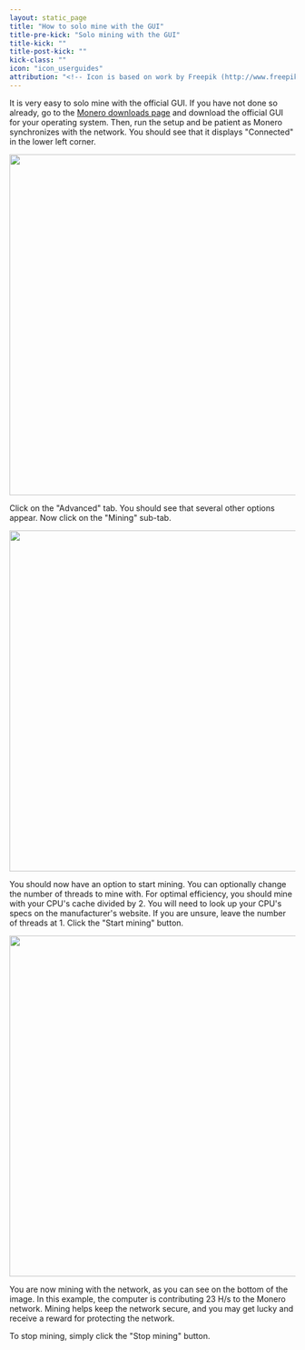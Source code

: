 ```yaml
---
layout: static_page
title: "How to solo mine with the GUI"
title-pre-kick: "Solo mining with the GUI"
title-kick: ""
title-post-kick: ""
kick-class: ""
icon: "icon_userguides"
attribution: "<!-- Icon is based on work by Freepik (http://www.freepik.com) and is licensed under Creative Commons BY 3.0 -->"
---
```


It is very easy to solo mine with the official GUI. If you have not done so already, go to the <a href="/downloads/">Monero downloads page</a> and download the official GUI for your operating system. Then, run the setup and be patient as Monero synchronizes with the network. You should see that it displays "Connected" in the lower left corner.

<img src="resources/user-guides/png/solo_mine_GUI/*01.png*" style="width: 600px;"/>

Click on the "Advanced" tab. You should see that several other options appear. Now click on the "Mining" sub-tab.

<img src="resources/user-guides/png/solo_mine_GUI/*02.png*" style="width: 600px;"/>

You should now have an option to start mining. You can optionally change the number of threads to mine with. For optimal efficiency, you should mine with your CPU's cache divided by 2. You will need to look up your CPU's specs on the manufacturer's website. If you are unsure, leave the number of threads at 1. Click the "Start mining" button.

<img src="resources/user-guides/png/solo_mine_GUI/*03.png*" style="width: 600px;"/>

You are now mining with the network, as you can see on the bottom of the image. In this example, the computer is contributing 23 H/s to the Monero network. Mining helps keep the network secure, and you may get lucky and receive a reward for protecting the network.

To stop mining, simply click the "Stop mining" button.
